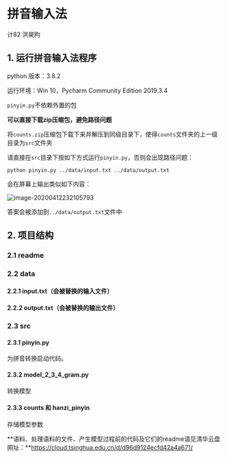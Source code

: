 # 拼音输入法

计82	洪昊昀

## 1. 运行拼音输入法程序

python 版本：3.8.2

运行环境：Win 10，Pycharm Community Edition 2019.3.4

`pinyin.py`不依赖外置的包

**可以直接下载zip压缩包，避免路径问题**

将`counts.zip`压缩包下载下来并解压到同级目录下，使得`counts`文件夹的上一级目录为`src`文件夹

请直接在`src`目录下按如下方式运行`pinyin.py`，否则会出现路径问题：

```
python pinyin.py ../data/input.txt ../data/output.txt
```

会在屏幕上输出类似如下内容：

![image-20200412232105793](C:\Users\Jacqueline\AppData\Roaming\Typora\typora-user-images\image-20200412232105793.png)

答案会被添加到`../data/output.txt`文件中

## 2. 项目结构

### 2.1 readme

### 2.2 data

#### 2.2.1 input.txt（会被替换的输入文件）

#### 2.2.2 output.txt（会被替换的输出文件）

### 2.3 src

#### 2.3.1 pinyin.py

为拼音转换启动代码。

#### 2.3.2 model_2_3_4_gram.py

转换模型

#### 2.3.3 counts 和 hanzi_pinyin

存储模型参数

**语料、处理语料的文件、产生模型过程前的代码及它们的readme请见清华云盘网址：**https://cloud.tsinghua.edu.cn/d/d96d9124ecfd42a4a671/
